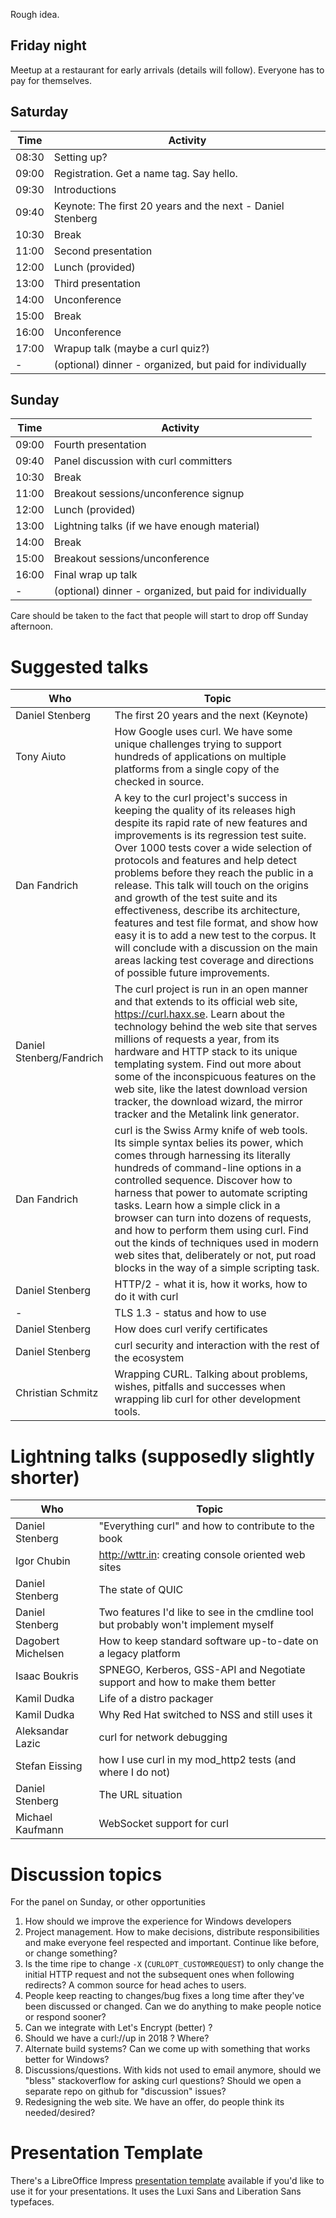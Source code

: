 Rough idea.

## Friday night

Meetup at a restaurant for early arrivals (details will follow). Everyone has to pay for themselves.

## Saturday

| Time  | Activity |
|-------|----------|
| 08:30 | Setting up?
| 09:00 | Registration. Get a name tag. Say hello.
| 09:30 | Introductions
| 09:40 | Keynote: The first 20 years and the next - Daniel Stenberg
| 10:30 | Break
| 11:00 | Second presentation
| 12:00 | Lunch (provided)
| 13:00 | Third presentation
| 14:00 | Unconference
| 15:00 | Break
| 16:00 | Unconference
| 17:00 | Wrapup talk (maybe a curl quiz?)
| -     | (optional) dinner - organized, but paid for individually

## Sunday

| Time | Activity |
|-------|----------|
| 09:00 | Fourth presentation
| 09:40 | Panel discussion with curl committers
| 10:30 | Break
| 11:00 | Breakout sessions/unconference signup
| 12:00 | Lunch (provided)
| 13:00 | Lightning talks (if we have enough material)
| 14:00 | Break
| 15:00 | Breakout sessions/unconference
| 16:00 | Final wrap up talk
| -     | (optional) dinner - organized, but paid for individually

Care should be taken to the fact that people will start to drop off Sunday afternoon.

# Suggested talks

| Who | Topic |
|-----|-------|
| Daniel Stenberg | The first 20 years and the next (Keynote)
| Tony Aiuto | How Google uses curl. We have some unique challenges trying to support hundreds of applications on multiple platforms from a single copy of the checked in source.
| Dan Fandrich | A key to the curl project's success in keeping the quality of its releases high despite its rapid rate of new features and improvements is its regression test suite. Over 1000 tests cover a wide selection of protocols and features and help detect problems before they reach the public in a release. This talk will touch on the origins and growth of the test suite and its effectiveness, describe its architecture, features and test file format, and show how easy it is to add a new test to the corpus. It will conclude with a discussion on the main areas lacking test coverage and directions of possible future improvements.
| Daniel Stenberg/Fandrich | The curl project is run in an open manner and that extends to its official web site, https://curl.haxx.se. Learn about the technology behind the web site that serves millions of requests a year, from its hardware and HTTP stack to its unique templating system. Find out more about some of the inconspicuous features on the web site, like the latest download version tracker, the download wizard, the mirror tracker and the Metalink link generator.
| Dan Fandrich | curl is the Swiss Army knife of web tools. Its simple syntax belies its power, which comes through harnessing its literally hundreds of command-line options in a controlled sequence. Discover how to harness that power to automate scripting tasks. Learn how a simple click in a browser can turn into dozens of requests, and how to perform them using curl. Find out the kinds of techniques used in modern web sites that, deliberately or not, put road blocks in the way of a simple scripting task.
| Daniel Stenberg | HTTP/2 - what it is, how it works, how to do it with curl
| - | TLS 1.3 - status and how to use
| Daniel Stenberg | How does curl verify certificates
| Daniel Stenberg | curl security and interaction with the rest of the ecosystem 
| Christian Schmitz | Wrapping CURL. Talking about problems, wishes, pitfalls and successes when wrapping lib curl for other development tools.

# Lightning talks (supposedly slightly shorter)

| Who | Topic |
|-----|-------|
| Daniel Stenberg | "Everything curl" and how to contribute to the book
| Igor Chubin | http://wttr.in: creating console oriented web sites
| Daniel Stenberg | The state of QUIC
| Daniel Stenberg | Two features I'd like to see in the cmdline tool but probably won't implement myself
| Dagobert Michelsen | How to keep standard software up-to-date on a legacy platform
| Isaac Boukris | SPNEGO, Kerberos, GSS-API and Negotiate support and how to make them better
| Kamil Dudka | Life of a distro packager
| Kamil Dudka | Why Red Hat switched to NSS and still uses it
| Aleksandar Lazic | curl for network debugging
| Stefan Eissing | how I use curl in my mod_http2 tests (and where I do not)
| Daniel Stenberg | The URL situation
| Michael Kaufmann | WebSocket support for curl

# Discussion topics

For the panel on Sunday, or other opportunities

 1. How should we improve the experience for Windows developers
 2. Project management. How to make decisions, distribute responsibilities and make everyone feel respected and important. Continue like before, or change something?
 3. Is the time ripe to change `-X` (`CURLOPT_CUSTOMREQUEST`) to only change the initial HTTP request and not the subsequent ones when following redirects? A common source for head aches to users.
 4. People keep reacting to changes/bug fixes a long time after they've been discussed or changed. Can we do anything to make people notice or respond sooner?
 5. Can we integrate with Let's Encrypt (better) ?
 6. Should we have a curl://up in 2018 ? Where?
 7. Alternate build systems? Can we come up with something that works better for Windows?
 8. Discussions/questions. With kids not used to email anymore, should we "bless" stackoverflow for asking curl questions? Should we open a separate repo on github for "discussion" issues?
 9. Redesigning the web site. We have an offer, do people think its needed/desired?

# Presentation Template

There's a LibreOffice Impress [presentation template](curlup-presentation-template.otp)
available if you'd like to use it for your presentations. It uses the Luxi Sans
and Liberation Sans typefaces.
